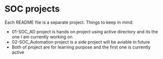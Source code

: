 # SOC projects

Each README file is a separate project. 
Things to keep in mind:
* 01-SOC_AD project is hands on project using active directory and its the one I am currently working on
* 02-SOC_Automation project is a side project will be aviable in future
* Both of project are for learning purpose and the first one is currently active 




